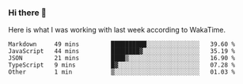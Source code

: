 ### Hi there 👋

Here is what I was working with last week according to WakaTime. 
<!--START_SECTION:waka-->

```text
Markdown     49 mins         ██████████░░░░░░░░░░░░░░░   39.60 %
JavaScript   44 mins         ████████▓░░░░░░░░░░░░░░░░   35.19 %
JSON         21 mins         ████▒░░░░░░░░░░░░░░░░░░░░   16.90 %
TypeScript   9 mins          █▓░░░░░░░░░░░░░░░░░░░░░░░   07.28 %
Other        1 min           ▒░░░░░░░░░░░░░░░░░░░░░░░░   01.03 %
```

<!--END_SECTION:waka-->

<!--
**keithort/keithort** is a ✨ _special_ ✨ repository because its `README.md` (this file) appears on your GitHub profile.

Here are some ideas to get you started:

- 🔭 I’m currently working on ...
- 🌱 I’m currently learning ...
- 👯 I’m looking to collaborate on ...
- 🤔 I’m looking for help with ...
- 💬 Ask me about ...
- 📫 How to reach me: ...
- 😄 Pronouns: ...
- ⚡ Fun fact: ...
-->
